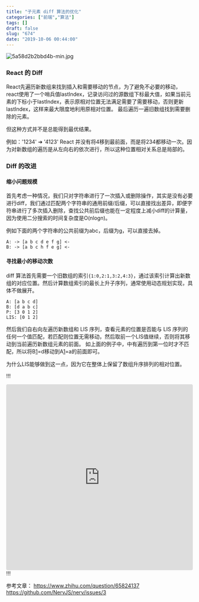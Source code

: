 ```yaml
---
title: "子元素 diff 算法的优化"
categories: ["前端","算法"]
tags: []
draft: false
slug: "674"
date: "2019-10-06 00:44:00"
---
```


![5a58d2b2bbd4b-min.jpg][1]
### React 的 Diff
React先遍历新数组来找到插入和需要移动的节点，为了避免不必要的移动，react使用了一个哨兵值lastIndex，记录访问过的源数组下标最大值，如果当前元素的下标小于lastIndex，表示原相对位置无法满足需要了需要移动，否则更新lastIndex，这样来最大限度地利用原相对位置。
最后遍历一遍旧数组找到需要删除的元素。

但这种方式并不是总能得到最优结果。

例如：'1234' ➔ '4123'
React 并没有将4移到最前面，而是将234都移动一次。因为对新数组的遍历是从左向右的依次进行，所以这种位置相对关系总是局部的。


### Diff 的改进

#### 缩小问题规模

首先考虑一种情况，我们只对字符串进行了一次插入或删除操作，其实是没有必要进行diff，我们通过匹配两个字符串的通用前缀/后缀，可以直接找出差异，即便字符串进行了多次插入删除，查找公共前后缀也能在一定程度上减小diff的计算量，因为使用二分搜索的时间复杂度是O(nlogn)。

例如下面的两个字符串的公共前缀为abc，后缀为g，可以直接去掉。
```text
A: -> [a b c d e f g] <-
B: -> [a b c h f e g] <-
```

#### 寻找最小的移动次数

diff 算法首先需要一个旧数组的索引`{1:0,2:1,3:2,4:3}`，通过该索引计算出新数组的对应位置。然后计算数组索引的最长上升子序列，通常使用动态规划实现，具体不做展开。
```text
A: [a b c d]
B: [d a b c]
P: [3 0 1 2]
LIS: [0 1 2]
```

然后我们自右向左遍历新数组和 LIS 序列，查看元素的位置是否能与 LIS 序列的任何一个值匹配，若匹配则位置无需移动，然后取前一个LIS值继续，否则将其移动到当前遍历新数组元素的前面。
如上面的例子中，中有遍历到第一位时才不匹配，所以将B[1]=d移动到A[1]=a的前面即可。

为什么LIS能够做到这一点，因为它在整体上保留了数组升序排列的相对位置。

!!!
<iframe src="https://codesandbox.io/embed/children-diff-comparaison-umfqp?fontsize=14&view=preview" title="Children diff comparaison" allow="geolocation; microphone; camera; midi; vr; accelerometer; gyroscope; payment; ambient-light-sensor; encrypted-media; usb" style="width:100%; height:500px; border:0; border-radius: 4px; overflow:hidden;" sandbox="allow-modals allow-forms allow-popups allow-scripts allow-same-origin"></iframe>
!!!

参考文章：
https://www.zhihu.com/question/65824137
https://github.com/NervJS/nerv/issues/3


  [1]: https://img.bi-bo.cn/2019/10/1530262631.jpg
